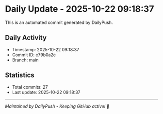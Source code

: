 # Daily Update - 2025-10-22 09:18:37

This is an automated commit generated by DailyPush.

## Daily Activity
- Timestamp: 2025-10-22 09:18:37
- Commit ID: c79b0a2c
- Branch: main

## Statistics
- Total commits: 27
- Last update: 2025-10-22 09:18:37

---
*Maintained by DailyPush - Keeping GitHub active! 🚀*
